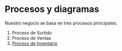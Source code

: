 # Procesos y diagramas

Nuestro negocio se basa en tres procesos principales:

1. Proceso de Surtido
2. Proceso de Ventas
3. [Proceso de Inventario](./procesos/inventario.md)
